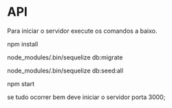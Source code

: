 # API

Para iniciar o servidor execute os comandos a baixo.

npm install

node_modules/.bin/sequelize db:migrate

node_modules/.bin/sequelize db:seed:all

npm start

se tudo ocorrer bem deve iniciar o servidor porta 3000;
